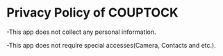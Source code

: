  <!DOCTYPE html>
<html>
<head>
<title>Privacy Policy</title>
</head>
<body>

<h1>Privacy Policy of COUPTOCK</h1>
<p>-This app does not collect any personal information.
</p>

<p>-This app does not require special accesses(Camera, Contacts and etc.).
</p>

</body>
</html> 
